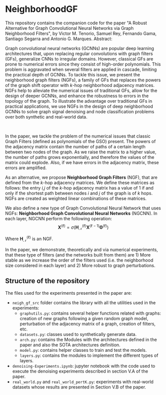 # NeighborhoodGF

This repository contains the companion code for the paper "A Robust Alternative for Graph Convolutional Neural Networks via Graph Neighborhood Filters", by Victor M. Tenorio, Samuel Rey, Fernando Gama, Santiago Segarra and Antonio G. Marques. Abstract:

Graph convolutional neural networks (GCNNs) are popular deep learning architectures that, upon replacing regular convolutions with graph filters (GFs), generalize CNNs to irregular domains. However, classical GFs are prone to numerical errors since they consist of high-order polynomials. This problem is aggravated when several filters are applied in cascade, limiting the practical depth of GCNNs. To tackle this issue, we present the neighborhood graph filters (NGFs), a family of GFs that replaces the powers of the graph shift operator with *k*-hop neighborhood adjacency matrices. NGFs help to alleviate the numerical issues of traditional GFs, allow for the design of deeper GCNNs, and enhance the robustness to errors in the topology of the graph. To illustrate the advantage over traditional GFs in practical applications, we use NGFs in the design of deep neighborhood GCNNs to solve graph signal denoising and node classification problems over both synthetic and real-world data.

<br>

In the paper, we tackle the problem of the numerical issues that classic Graph Filters (defined as polynomials of the GSO) present. The powers of the adjacency matrix contain the number of paths of a certain length between two nodes of the graph. As we raise the matrix to a higher value, the number of paths grows exponentially, and therefore the values of the matrix could explode. Also, if we have errors in the adjacency matrix, these errors are amplified.

As an alternative, we propose **Neighborhood Graph Filters** (NGF), that are defined from the *k*-hop adjacency matrices. We define these matrices as follows: the entry *i,j* of the *k*-hop adjacency matrix has a value of 1 if and only if the shortest path between nodes *i* and *j* of the graph is of *k* hops. NGFs are created as weighted linear combinations of these matrices.

We also define a new type of Graph Convolutional Neural Network that uses NGFs: **Neighborhood Graph Convolutional Neural Networks** (NGCNN). In each layer, NGCNN perform the following operation:
$$
\mathbf{X}^{(\ell)} = \sigma \big( \mathbf{H}_{\mathcal{N}}^{(\ell)} \mathbf{X}^{(\ell-1)} \mathbf{\Theta}^{(\ell)} \big)
$$

Where $\mathbf{H}_{\mathcal{N}}^{(\ell)}$ is an NGF.

In the paper, we demonstrate, theoretically and via numerical experiments, that these type of filters (and the networks built from them) are 1) More stable as we increase the order of the filters used (i.e. the neighborhood size considered in each layer) and 2) More robust to graph perturbations.

## Structure of the repository

The files used for the experiments presented in the paper are:
* `neigh_gf_src` folder contains the library with all the utilities used in the experiments:
    * `graphutils.py`: contains several helper functions related with graphs: creation of new graphs following a given random graph model, perturbation of the adjacency matrix of a graph, creation of filters, etc.
    * `datasets.py`: classes used to synthetically generate data.
    * `arch.py`: contains the Modules with the architectures defined in the paper and also the SOTA architectures definition.
    * `model.py`: contains helper classes to train and test the models.
    * `layers.py`: contains the modules to implement the different types of layers.
* `denoising-Experiments.ipynb`: jupyter notebook with the code used to execute the denoising experiments described in section V.A of the paper.
* `real_world.py` and `real_world_pertK.py`: experiments with real-world datasets whose results are presented in Section V.B of the paper.
